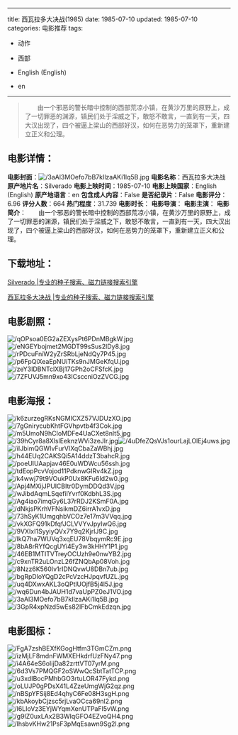 
---
title: 西瓦拉多大决战(1985)
date: 1985-07-10
updated: 1985-07-10
categories: 电影推荐
tags:
- 动作
- 西部

- English (English)
- en
---


> 　　由一个邪恶的警长暗中控制的西部荒凉小镇，在黄沙万里的原野上，成了一切罪恶的渊源，镇民们处于淫威之下，敢怒不敢言，一直到有一天，四大汉出现了，四个被逼上梁山的西部好汉，如何在恶势力的笼罩下，重新建立正义和公理。

## **电影详情**：

**电影封面**：<img src="https://image.tmdb.org/t/p/w200/3aAl3MOefo7bB7kIlzaAKi1lq5B.jpg" alt="/3aAl3MOefo7bB7kIlzaAKi1lq5B.jpg" title="/3aAl3MOefo7bB7kIlzaAKi1lq5B.jpg">
**电影名称**：西瓦拉多大决战
**原产地片名**：Silverado
**电影上映时间**：1985-07-10
**电影上映国家**：English (English)
**原产地语言**：en
**包含成人内容**：False
**是否纪录片**：False
**电影评分**：6.96
**评分人数**：664
**热门程度**：31.739
**电影时长**：
**电影导演**：
**电影主演**：
**电影简介**：　　由一个邪恶的警长暗中控制的西部荒凉小镇，在黄沙万里的原野上，成了一切罪恶的渊源，镇民们处于淫威之下，敢怒不敢言，一直到有一天，四大汉出现了，四个被逼上梁山的西部好汉，如何在恶势力的笼罩下，重新建立正义和公理。

## **下载地址**：
[Silverado |专业的种子搜索、磁力链接搜索引擎](https://movie.amd794.com:2083/?search=Silverado&ordering=&mode=match_phrase&page_size=10&page=1)

[西瓦拉多大决战 |专业的种子搜索、磁力链接搜索引擎](https://movie.amd794.com:2083/?search=%E8%A5%BF%E7%93%A6%E6%8B%89%E5%A4%9A%E5%A4%A7%E5%86%B3%E6%88%98&ordering=&mode=match_phrase&page_size=10&page=1)
 

## **电影剧照**：
<img src="https://image.tmdb.org/t/p/original/qOPsoa0EG2aZEXysPt6PDnMBgkW.jpg" alt="/qOPsoa0EG2aZEXysPt6PDnMBgkW.jpg" title="/qOPsoa0EG2aZEXysPt6PDnMBgkW.jpg"><img src="https://image.tmdb.org/t/p/original/eNGEYbojmet2MGDT99sSus2lDy8.jpg" alt="/eNGEYbojmet2MGDT99sSus2lDy8.jpg" title="/eNGEYbojmet2MGDT99sSus2lDy8.jpg"><img src="https://image.tmdb.org/t/p/original/rPDcuFniW2yZrSRbLjeNdQy7P45.jpg" alt="/rPDcuFniW2yZrSRbLjeNdQy7P45.jpg" title="/rPDcuFniW2yZrSRbLjeNdQy7P45.jpg"><img src="https://image.tmdb.org/t/p/original/p6FpQiXeaEpNUiTKs9nJMGeKfqU.jpg" alt="/p6FpQiXeaEpNUiTKs9nJMGeKfqU.jpg" title="/p6FpQiXeaEpNUiTKs9nJMGeKfqU.jpg"><img src="https://image.tmdb.org/t/p/original/zeY3IDBNTclXBj17GPh2oCFSfcK.jpg" alt="/zeY3IDBNTclXBj17GPh2oCFSfcK.jpg" title="/zeY3IDBNTclXBj17GPh2oCFSfcK.jpg"><img src="https://image.tmdb.org/t/p/original/7ZFUVJ5mn9xo43ICsccniOzZVCG.jpg" alt="/7ZFUVJ5mn9xo43ICsccniOzZVCG.jpg" title="/7ZFUVJ5mn9xo43ICsccniOzZVCG.jpg">

## **电影海报**：
<img src="https://image.tmdb.org/t/p/original/k6zurzegRKsNGMICXZ57VJDUzXO.jpg" alt="/k6zurzegRKsNGMICXZ57VJDUzXO.jpg" title="/k6zurzegRKsNGMICXZ57VJDUzXO.jpg"><img src="https://image.tmdb.org/t/p/original/7gGnirycubKhtFGVhpvtb4f3Cok.jpg" alt="/7gGnirycubKhtFGVhpvtb4f3Cok.jpg" title="/7gGnirycubKhtFGVhpvtb4f3Cok.jpg"><img src="https://image.tmdb.org/t/p/original/m5UmoN9hCIoMDFe4UaCXet8nlt5.jpg" alt="/m5UmoN9hCIoMDFe4UaCXet8nlt5.jpg" title="/m5UmoN9hCIoMDFe4UaCXet8nlt5.jpg"><img src="https://image.tmdb.org/t/p/original/39hCyr8a8XlslEeknzWVi3zeJlr.jpg" alt="/39hCyr8a8XlslEeknzWVi3zeJlr.jpg" title="/39hCyr8a8XlslEeknzWVi3zeJlr.jpg"><img src="https://image.tmdb.org/t/p/original/4uDfeZQsVJs1ourLajLOlEj4uws.jpg" alt="/4uDfeZQsVJs1ourLajLOlEj4uws.jpg" title="/4uDfeZQsVJs1ourLajLOlEj4uws.jpg"><img src="https://image.tmdb.org/t/p/original/iIJbimQGWIvFurVIXqCbaZaWBhj.jpg" alt="/iIJbimQGWIvFurVIXqCbaZaWBhj.jpg" title="/iIJbimQGWIvFurVIXqCbaZaWBhj.jpg"><img src="https://image.tmdb.org/t/p/original/h44EUq2CAKSQi5A14ddzT3bahcR.jpg" alt="/h44EUq2CAKSQi5A14ddzT3bahcR.jpg" title="/h44EUq2CAKSQi5A14ddzT3bahcR.jpg"><img src="https://image.tmdb.org/t/p/original/poeUlUAapjav46E0uWDWcu56ssh.jpg" alt="/poeUlUAapjav46E0uWDWcu56ssh.jpg" title="/poeUlUAapjav46E0uWDWcu56ssh.jpg"><img src="https://image.tmdb.org/t/p/original/tdEopPcvVojod11PdknwGIRv4kZ.jpg" alt="/tdEopPcvVojod11PdknwGIRv4kZ.jpg" title="/tdEopPcvVojod11PdknwGIRv4kZ.jpg"><img src="https://image.tmdb.org/t/p/original/k4wwj79t9VOukP0Ux8KFu6Id2w0.jpg" alt="/k4wwj79t9VOukP0Ux8KFu6Id2w0.jpg" title="/k4wwj79t9VOukP0Ux8KFu6Id2w0.jpg"><img src="https://image.tmdb.org/t/p/original/Apj4MXijJPUlCBItr0DymDDQd3V.jpg" alt="/Apj4MXijJPUlCBItr0DymDDQd3V.jpg" title="/Apj4MXijJPUlCBItr0DymDDQd3V.jpg"><img src="https://image.tmdb.org/t/p/original/wJibdAqmLSqefilYvrf0KdbhL3S.jpg" alt="/wJibdAqmLSqefilYvrf0KdbhL3S.jpg" title="/wJibdAqmLSqefilYvrf0KdbhL3S.jpg"><img src="https://image.tmdb.org/t/p/original/Ag4iao7imqGy6L37rRDJ2KSmF0A.jpg" alt="/Ag4iao7imqGy6L37rRDJ2KSmF0A.jpg" title="/Ag4iao7imqGy6L37rRDJ2KSmF0A.jpg"><img src="https://image.tmdb.org/t/p/original/dNkjsPKrhVFNsikmDZ6irrA1vxD.jpg" alt="/dNkjsPKrhVFNsikmDZ6irrA1vxD.jpg" title="/dNkjsPKrhVFNsikmDZ6irrA1vxD.jpg"><img src="https://image.tmdb.org/t/p/original/73hSyK1UmgqhbVCOz7e17m3VVqq.jpg" alt="/73hSyK1UmgqhbVCOz7e17m3VVqq.jpg" title="/73hSyK1UmgqhbVCOz7e17m3VVqq.jpg"><img src="https://image.tmdb.org/t/p/original/vkXGFQ91kDfqfJCLVVYvJpyIwQ6.jpg" alt="/vkXGFQ91kDfqfJCLVVYvJpyIwQ6.jpg" title="/vkXGFQ91kDfqfJCLVVYvJpyIwQ6.jpg"><img src="https://image.tmdb.org/t/p/original/9VXIxI1SyyiyQVx7Y9q2KjrlJ9C.jpg" alt="/9VXIxI1SyyiyQVx7Y9q2KjrlJ9C.jpg" title="/9VXIxI1SyyiyQVx7Y9q2KjrlJ9C.jpg"><img src="https://image.tmdb.org/t/p/original/lkQ7ha7WUVq3xqEU78VbqymRc9E.jpg" alt="/lkQ7ha7WUVq3xqEU78VbqymRc9E.jpg" title="/lkQ7ha7WUVq3xqEU78VbqymRc9E.jpg"><img src="https://image.tmdb.org/t/p/original/8bA8rRYfQcgUYi4Ey3w3kHHY1P1.jpg" alt="/8bA8rRYfQcgUYi4Ey3w3kHHY1P1.jpg" title="/8bA8rRYfQcgUYi4Ey3w3kHHY1P1.jpg"><img src="https://image.tmdb.org/t/p/original/46EB1MTITVTreyOCUzh9e0nwYB2.jpg" alt="/46EB1MTITVTreyOCUzh9e0nwYB2.jpg" title="/46EB1MTITVTreyOCUzh9e0nwYB2.jpg"><img src="https://image.tmdb.org/t/p/original/c9xnTR2uLOnzL26fZNQbAp08Voh.jpg" alt="/c9xnTR2uLOnzL26fZNQbAp08Voh.jpg" title="/c9xnTR2uLOnzL26fZNQbAp08Voh.jpg"><img src="https://image.tmdb.org/t/p/original/8Nzz6K560Iv1rIDNQvwU8DBn7ub.jpg" alt="/8Nzz6K560Iv1rIDNQvwU8DBn7ub.jpg" title="/8Nzz6K560Iv1rIDNQvwU8DBn7ub.jpg"><img src="https://image.tmdb.org/t/p/original/bgRpDloYQgD2cPcVzcHJpqvfUZL.jpg" alt="/bgRpDloYQgD2cPcVzcHJpqvfUZL.jpg" title="/bgRpDloYQgD2cPcVzcHJpqvfUZL.jpg"><img src="https://image.tmdb.org/t/p/original/uq4DXwxAKL3oQPtlUOjfB5j4l5J.jpg" alt="/uq4DXwxAKL3oQPtlUOjfB5j4l5J.jpg" title="/uq4DXwxAKL3oQPtlUOjfB5j4l5J.jpg"><img src="https://image.tmdb.org/t/p/original/wq6Dun4bJAUH1d7vaUpPZ0eJ1VO.jpg" alt="/wq6Dun4bJAUH1d7vaUpPZ0eJ1VO.jpg" title="/wq6Dun4bJAUH1d7vaUpPZ0eJ1VO.jpg"><img src="https://image.tmdb.org/t/p/original/3aAl3MOefo7bB7kIlzaAKi1lq5B.jpg" alt="/3aAl3MOefo7bB7kIlzaAKi1lq5B.jpg" title="/3aAl3MOefo7bB7kIlzaAKi1lq5B.jpg"><img src="https://image.tmdb.org/t/p/original/3GpR4xpNzd5wEs82lFbCmkEdzqn.jpg" alt="/3GpR4xpNzd5wEs82lFbCmkEdzqn.jpg" title="/3GpR4xpNzd5wEs82lFbCmkEdzqn.jpg">

## **电影图标**：
<img src="https://image.tmdb.org/t/p/original/FgA7zshBEXfKGogHtfm3TGmCZm.png" alt="/FgA7zshBEXfKGogHtfm3TGmCZm.png" title="/FgA7zshBEXfKGogHtfm3TGmCZm.png"><img src="https://image.tmdb.org/t/p/original/izMjLF8mdnFWMXEHkdrfUzFNy47.png" alt="/izMjLF8mdnFWMXEHkdrfUzFNy47.png" title="/izMjLF8mdnFWMXEHkdrfUzFNy47.png"><img src="https://image.tmdb.org/t/p/original/i4A64eS6oIijDa82zrttVT07yrM.png" alt="/i4A64eS6oIijDa82zrttVT07yrM.png" title="/i4A64eS6oIijDa82zrttVT07yrM.png"><img src="https://image.tmdb.org/t/p/original/6d3Vs7PMQGF2oSWwQcSbtTatTCP.png" alt="/6d3Vs7PMQGF2oSWwQcSbtTatTCP.png" title="/6d3Vs7PMQGF2oSWwQcSbtTatTCP.png"><img src="https://image.tmdb.org/t/p/original/u3xdIBocPMhbGO3rtuLOR47Fykd.png" alt="/u3xdIBocPMhbGO3rtuLOR47Fykd.png" title="/u3xdIBocPMhbGO3rtuLOR47Fykd.png"><img src="https://image.tmdb.org/t/p/original/oLUJP0gPDsX41L4ZzeUmgWjG2qz.png" alt="/oLUJP0gPDsX41L4ZzeUmgWjG2qz.png" title="/oLUJP0gPDsX41L4ZzeUmgWjG2qz.png"><img src="https://image.tmdb.org/t/p/original/nBSpYFSij8Ed4qhyC6Fe08H3sgH.png" alt="/nBSpYFSij8Ed4qhyC6Fe08H3sgH.png" title="/nBSpYFSij8Ed4qhyC6Fe08H3sgH.png"><img src="https://image.tmdb.org/t/p/original/kbAkoybCjzsc5rjLvaOCca69nl2.png" alt="/kbAkoybCjzsc5rjLvaOCca69nl2.png" title="/kbAkoybCjzsc5rjLvaOCca69nl2.png"><img src="https://image.tmdb.org/t/p/original/l6LIoVz3EYjWYqmXenUTPaFl5vW.png" alt="/l6LIoVz3EYjWYqmXenUTPaFl5vW.png" title="/l6LIoVz3EYjWYqmXenUTPaFl5vW.png"><img src="https://image.tmdb.org/t/p/original/g9IZ0uxLAx2B3WlqGFO4EZvoQH4.png" alt="/g9IZ0uxLAx2B3WlqGFO4EZvoQH4.png" title="/g9IZ0uxLAx2B3WlqGFO4EZvoQH4.png"><img src="https://image.tmdb.org/t/p/original/lhsbvKHw21PsF3pMqEsawn9Sg2l.png" alt="/lhsbvKHw21PsF3pMqEsawn9Sg2l.png" title="/lhsbvKHw21PsF3pMqEsawn9Sg2l.png">
